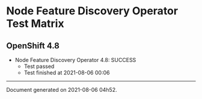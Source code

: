 
Node Feature Discovery Operator Test Matrix
===========================================

OpenShift 4.8
-------------


* Node Feature Discovery Operator 4.8: SUCCESS
  - Test passed
  - Test finished at 2021-08-06 00:06


---
Document generated on 2021-08-06 04h52.
